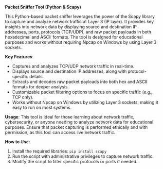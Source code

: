 **Packet Sniffer Tool (Python & Scapy)**

This Python-based packet sniffer leverages the power of the Scapy library to capture and analyze network traffic at Layer 3 (IP layer). It provides key insights into network data by displaying source and destination IP addresses, ports, protocols (TCP/UDP), and raw packet payloads in both hexadecimal and ASCII formats. The tool is designed for educational purposes and works without requiring Npcap on Windows by using Layer 3 sockets.

**Key Features**:
- Captures and analyzes TCP/UDP network traffic in real-time.
- Displays source and destination IP addresses, along with protocol-specific details.
- Extracts and decodes raw packet payloads into both hex and ASCII formats for deeper analysis.
- Customizable packet filtering options to focus on specific traffic (e.g., TCP only).
- Works without Npcap on Windows by utilizing Layer 3 sockets, making it easy to run on most systems.

**Usage**:
This tool is ideal for those learning about network traffic, cybersecurity, or anyone needing to analyze network data for educational purposes. Ensure that packet capturing is performed ethically and with permission, as this tool can access live network traffic.

**How to Use**:
1. Install the required libraries: `pip install scapy`
2. Run the script with administrative privileges to capture network traffic.
3. Modify the script to filter specific protocols or ports if needed.

